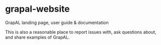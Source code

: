 # grapal-website
GrapAL landing page, user guide &amp; documentation

This is also a reasonable place to report issues with, ask questions about, and share examples of GrapAL.
